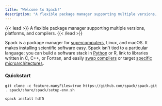 ```yaml
---
title: "Welcome to Spack!"
description: "A flexible package manager supporting multiple versions, configurations, platforms, and compilers."
---
```


{{< lead >}}
A flexible package manager supporting multiple versions, platforms, and compilers.
{{< /lead >}}

Spack is a package manager for
[supercomputers](https://en.wikipedia.org/wiki/Supercomputer), Linux, and
macOS.  It makes installing scientific software easy.  Spack isn't tied
to a particular language; you can build a software stack in
[Python](https://spack.readthedocs.io/en/latest/basic_usage.html#extensions-python-support)
or R, link to libraries written in C, C++, or Fortran, and easily [swap
compilers](https://spack.readthedocs.io/en/latest/getting_started.html#compiler-configuration)
or target [specific
microarchitectures](https://spack.readthedocs.io/en/latest/basic_usage.html#support-for-specific-microarchitectures).

### Quickstart
```shell
git clone -c feature.manyFiles=true https://github.com/spack/spack.git
. spack/share/spack/setup-env.sh
```
```shell
spack install hdf5
```
